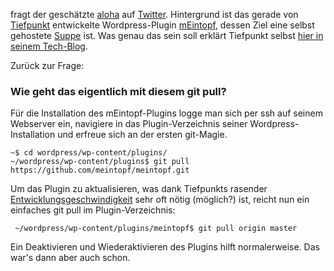 <html><body><p>fragt der geschätzte <a href="http://www.alohastone.com/">aloha</a> auf <a href="https://twitter.com/alohastone/status/297477333802160129">Twitter</a>. Hintergrund ist das gerade von <a href="https://twitter.com/tiefpunkt">Tiefpunkt</a> entwickelte Wordpress-Plugin <a href="https://github.com/meintopf/meintopf">mEintopf</a>, dessen Ziel eine selbst gehostete <a href="http://www.soup.io">Suppe</a> ist. Was genau das sein soll erklärt Tiefpunkt selbst <a href="http://tech.tiefpunkt.com/2013/01/your-own-soup-io-an-idea/">hier in seinem Tech-Blog</a>.

Zurück zur Frage:

</p><h3>Wie geht das eigentlich mit diesem git pull?</h3>

Für die Installation des mEintopf-Plugins logge man sich per ssh auf seinem Webserver ein, navigiere in das Plugin-Verzeichnis seiner Wordpress-Installation und erfreue sich an der ersten git-Magie.

<pre><code>~$ cd wordpress/wp-content/plugins/
~/wordpress/wp-content/plugins$ git pull https://github.com/meintopf/meintopf.git
</code></pre>

Um das Plugin zu aktualisieren, was dank Tiefpunkts rasender <a href="https://twitter.com/tiefpunkt/status/297449693372358656">Entwicklungsgeschwindigkeit</a> sehr oft nötig (möglich?) ist, reicht nun ein einfaches git pull im Plugin-Verzeichnis:

<pre><code> ~/wordpress/wp-content/plugins/meintopf$ git pull origin master
</code></pre>

Ein Deaktivieren und Wiederaktivieren des Plugins hilft normalerweise. Das war's dann aber auch schon.</body></html>